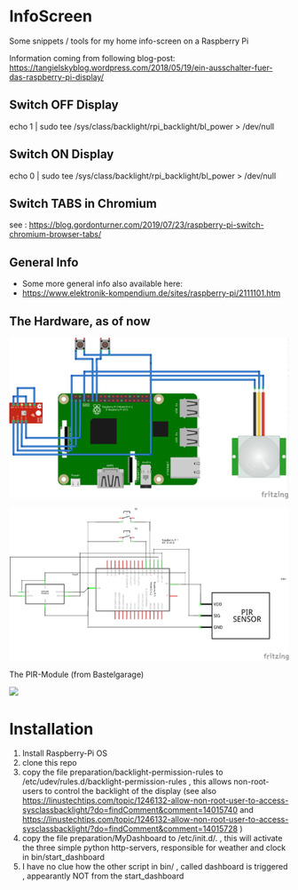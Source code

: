 # InfoScreen
Some snippets / tools for my home info-screen on  a Raspberry Pi


Information coming from following blog-post:  
https://tangielskyblog.wordpress.com/2018/05/19/ein-ausschalter-fuer-das-raspberry-pi-display/ 

## Switch OFF Display

echo 1 | sudo tee /sys/class/backlight/rpi_backlight/bl_power > /dev/null


## Switch ON Display

echo 0 | sudo tee /sys/class/backlight/rpi_backlight/bl_power > /dev/null


## Switch TABS in Chromium

see : https://blog.gordonturner.com/2019/07/23/raspberry-pi-switch-chromium-browser-tabs/

## General Info 

* Some more general info also available here:
* https://www.elektronik-kompendium.de/sites/raspberry-pi/2111101.htm


## The Hardware, as of now

![](fritzing/infoscreen_bb.png)



![](fritzing/infoscreen_schem.png)



The PIR-Module (from Bastelgarage)

![](https://www.bastelgarage.ch/image/cache/catalog/Artikel/420441-420450/420448-4-800x800.jpg)


# Installation

1. Install Raspberry-Pi OS
2. clone this repo
3. copy the file preparation/backlight-permission-rules to /etc/udev/rules.d/backlight-permission-rules , this allows non-root-users to control the backlight of the display
   (see also  https://linustechtips.com/topic/1246132-allow-non-root-user-to-access-sysclassbacklight/?do=findComment&comment=14015740 and https://linustechtips.com/topic/1246132-allow-non-root-user-to-access-sysclassbacklight/?do=findComment&comment=14015728 )
4. copy the file preparation/MyDashboard to /etc/init.d/. , this will activate the three simple python http-servers, responsible for weather and clock in bin/start_dashboard
5. I have no clue how the other script in bin/ , called dashboard is triggered , appearantly NOT from the start_dashboard 
